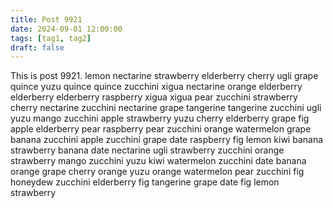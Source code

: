 ```yaml
---
title: Post 9921
date: 2024-09-01 12:00:00
tags: [tag1, tag2]
draft: false
---
```

This is post 9921.
lemon
nectarine
strawberry
elderberry
cherry
ugli
grape
quince
yuzu
quince
quince
zucchini
xigua
nectarine
orange
elderberry
elderberry
elderberry
raspberry
xigua
xigua
pear
zucchini
strawberry
cherry
nectarine
zucchini
nectarine
grape
tangerine
tangerine
zucchini
ugli
yuzu
mango
zucchini
apple
strawberry
yuzu
cherry
elderberry
grape
fig
apple
elderberry
pear
raspberry
pear
zucchini
orange
watermelon
grape
banana
zucchini
apple
zucchini
grape
date
raspberry
fig
lemon
kiwi
banana
strawberry
banana
date
nectarine
ugli
strawberry
zucchini
orange
strawberry
mango
zucchini
yuzu
kiwi
watermelon
zucchini
date
banana
orange
grape
cherry
orange
yuzu
orange
watermelon
pear
zucchini
fig
honeydew
zucchini
elderberry
fig
tangerine
grape
date
fig
lemon
strawberry
